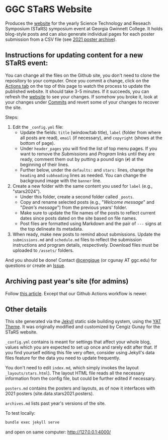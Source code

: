 # GGC STaRS Website 

Produces the [website](https://ggc-stars.github.io/) for the yearly
Science Technology and Reseach Symposium (STaRS) symposium event at
Georgia Gwinnett College. It holds blog-style posts and can also
generate individual pages for each poster submission from a CSV file
(see
[2021 poster archive](https://ggc-stars.github.io/archive-stars2021/posters/)).

## Instructions for updating content for a new STaRS event:

You can change all the files on the Github site, you don't need to
clone the repository to your computer. Once you commit a change, click
on the
[Actions tab](https://github.com/GGC-STaRS/GGC-STaRS.github.io/actions) on
the top of this page to watch the process to update the published
website. It should take 3-5 minutes. If it succeeds, you can refresh
the [website](https://ggc-stars.github.io/) to see your changes. If
somehow you broke it, look at your changes under
[Commits](https://github.com/GGC-STaRS/GGC-STaRS.github.io/commits/master) and
revert some of your changes to recover the site.

Steps:

1. Edit the `_config.yml` file:
    - Update the fields: `title` (window/tab title), `label` (folder
    from where all posts are read), `email` (if necessary), and
    `copyright` (shows at the bottom of page).
    - Under `header_pages` you will find the list of top menu
    pages. If you want to remove the _Submissions_ and _Program_ links
    until they are ready, comment them out by putting a pound sign
    (`#`) at the beginning of their lines.
    - Further below, under the `defaults:` and `stars:` lines, change
    the `heading` and `subheading` lines as needed. You can change the
    background image with the `banner` line.
1. Create a new folder with the same content you used for `label` (e.g., "stars2024").
    - Under this folder, create a second folder called `_posts`.
    - Copy and rename selected posts (e.g., "_Welcome message_" and
      "_Dean's message_") from the previous years' folder.
    - Make sure to update the file names of the posts to reflect
      current dates since posts dated on the site based on file names.
    - Post files are formatted using Markdown and the pair of `---`
      signs at the top delineate its metadata.
1. When ready, make new posts to remind about submissions. Update the
   `submissions.md` and `schedule.md` files to reflect the submission
   instructions and program details, respectively. Download files must
   be uploaded to `/assets/` folders.
   
And you should be done!
Contact [@cengique](https://github.com/cengique) (or cgunay AT
ggc.edu) for questions or create
an [Issue](https://github.com/GGC-STaRS/GGC-STaRS.github.io/issues).

## Archiving past year's site (for admins)

Follow [this article](https://medium.com/p/cd7bf330f971). Except that
our Github Actions workflow is newer.

## Other details

This site generated via the [Jekyll](https://jekyllrb.com/) static
side building system, using
the [YAT Theme](https://github.com/jeffreytse/jekyll-theme-yat). It
was originally modified and customized by Cengiz Gunay for the STaRS
website.

`_config.yml` contains is meant for settings that affect your whole
blog, values which you are expected to set up once and rarely edit
after that. If you find yourself editing this file very often,
consider using Jekyll's data files feature for the data you need to
update frequently.

You don't need to edit `index.md`, which simply invokes the layout
`_layouts/stars.html`). The layout HTML file reads all the necessary
information from the config file, but could be further edited if
necessary.

`posters.md` contains the posters and layouts, as of now it interfaces
with 2021 posters (site.data.stars2021.posters).

`archives.md` lists past year's versions of the site.

To test locally: 

```bash
bundle exec jekyll serve
```

and open on same computer: http://127.0.0.1:4000/
